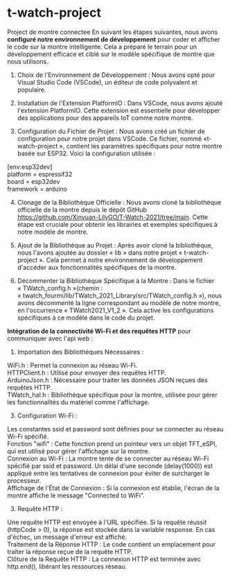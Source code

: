 # t-watch-project
Project de montre connectee
En suivant les étapes suivantes, nous avons <strong>configuré notre environnement de développement</strong> pour coder et afficher le code sur la montre intelligente. Cela a préparé le terrain pour un développement efficace et ciblé sur le modèle spécifique de montre que nous utilisons. 

1. Choix de l'Environnement de Développement : Nous avons opté pour Visual Studio Code (VSCode), un éditeur de code polyvalent et populaire.

2. Installation de l'Extension PlatformIO : Dans VSCode, nous avons ajouté l'extension PlatformIO. Cette extension est essentielle pour développer des applications pour des appareils IoT comme notre montre.

3. Configuration du Fichier de Projet : Nous avons créé un fichier de configuration pour notre projet dans VSCode. Ce fichier, nommé «t-watch-project », contient les paramètres spécifiques pour notre montre basée sur ESP32. Voici la configuration utilisée :

[env:esp32dev]
<br />platform = espressif32
<br />board = esp32dev
<br />framework = arduino

4. Clonage de la Bibliothèque Officielle : Nous avons cloné la bibliothèque officielle de la montre depuis le dépôt GitHub https://github.com/Xinyuan-LilyGO/T-Watch-2021/tree/main. Cette étape est cruciale pour obtenir les librairies et exemples spécifiques à notre modèle de montre.

5. Ajout de la Bibliothèque au Projet : Après avoir cloné la bibliothèque, nous l'avons ajoutée au dossier « lib » dans notre projet « t-watch-project ». Cela permet à notre environnement de développement d'accéder aux fonctionnalités spécifiques de la montre.

6. Décommenter la Bibliothèque Spécifique à la Montre : Dans le fichier « TWatch_config.h »(chemin : « twatch_fourmi/lib/TWatch_2021_Library/src/TWatch_config.h »), nous avons décommenté la ligne correspondant au modèle de notre montre, en l'occurrence « TWatch2021_V1_2 ». Cela active les configurations spécifiques à ce modèle dans le code du projet.

<strong>Intégration de la connectivité Wi-Fi et des requêtes HTTP</strong> pour communiquer avec l'api web :

1. Importation des Bibliothèques Nécessaires :

WiFi.h : Permet la connexion au réseau Wi-Fi.
<br />HTTPClient.h : Utilisé pour envoyer des requêtes HTTP.
<br />ArduinoJson.h : Nécessaire pour traiter les données JSON reçues des requêtes HTTP.
<br />TWatch_hal.h : Bibliothèque spécifique pour la montre, utilisée pour gérer les fonctionnalités du matériel comme l'affichage.

3. Configuration Wi-Fi :

Les constantes ssid et password sont définies pour se connecter au réseau Wi-Fi spécifié.
<br />Fonction "wifi" : Cette fonction prend un pointeur vers un objet TFT_eSPI, qui est utilisé pour gérer l'affichage sur la montre.
<br />Connexion au Wi-Fi : La montre tente de se connecter au réseau Wi-Fi spécifié par ssid et password. Un délai d'une seconde (delay(1000)) est appliqué entre les tentatives de connexion pour éviter de surcharger le processeur.
<br />Affichage de l'État de Connexion : Si la connexion est établie, l'écran de la montre affiche le message "Connected to WiFi".

3. Requête HTTP :

Une requête HTTP est envoyée à l'URL spécifiée. Si la requête réussit (httpCode > 0), la réponse est stockée dans la variable response. En cas d'échec, un message d'erreur est affiché.
<br />Traitement de la Réponse HTTP : Le code contient un emplacement pour traiter la réponse reçue de la requête HTTP.
<br />Clôture de la Requête HTTP : La connexion HTTP est terminée avec http.end(), libérant les ressources réseau.

